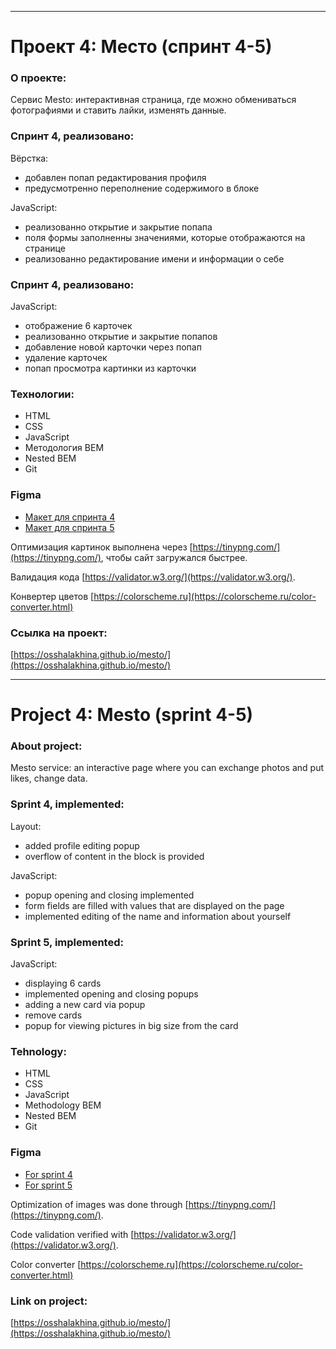 ------
# Проект 4: Место (спринт 4-5)

### О проекте:

Сервис Mesto: интерактивная страница, где можно обмениваться фотографиями и ставить лайки, изменять данные.

### Спринт 4, реализовано:

Вёрстка:
* добавлен попап редактирования профиля
* предусмотренно переполнение содержимого в блоке

JavaScript:
* реализованно открытие и закрытие попапа
* поля формы заполненны значениями, которые отображаются на странице
* реализованно редактирование имени и информации о себе

### Спринт 4, реализовано:

JavaScript:
* отображение 6 карточек
* реализованно открытие и закрытие попапов
* добавление новой карточки через попап
* удаление карточек
* попап просмотра картинки из карточки

### Технологии: 

* HTML
* CSS
* JavaScript
* Методология BEM
* Nested BEM
* Git

### Figma

* [Макет для спринта 4](https://www.figma.com/file/2cn9N9jSkmxD84oJik7xL7/JavaScript.-Sprint-4?node-id=0%3A1)
* [Макет для спринта 5](https://www.figma.com/file/bjyvbKKJN2naO0ucURl2Z0/JavaScript.-Sprint-5?node-id=0%3A1)

Оптимизация картинок выполнена через [https://tinypng.com/](https://tinypng.com/), чтобы сайт загружался быстрее.

Валидация кода [https://validator.w3.org/](https://validator.w3.org/).

Конвертер цветов [https://colorscheme.ru](https://colorscheme.ru/color-converter.html)

### Ссылка на проект: 

[https://osshalakhina.github.io/mesto/](https://osshalakhina.github.io/mesto/)

------
# Project 4: Mesto (sprint 4-5)

### About project:

Mesto service: an interactive page where you can exchange photos and put likes, change data.

### Sprint 4, implemented:

Layout:
* added profile editing popup
* overflow of content in the block is provided

JavaScript:
* popup opening and closing implemented
* form fields are filled with values that are displayed on the page
* implemented editing of the name and information about yourself

### Sprint 5, implemented:

JavaScript:
* displaying 6 cards
* implemented opening and closing popups
* adding a new card via popup
* remove cards
* popup for viewing pictures in big size from the card

### Tehnology: 

* HTML
* CSS
* JavaScript
* Methodology BEM
* Nested BEM
* Git

### Figma

* [For sprint 4](https://www.figma.com/file/2cn9N9jSkmxD84oJik7xL7/JavaScript.-Sprint-4?node-id=0%3A1)
* [For sprint 5](https://www.figma.com/file/bjyvbKKJN2naO0ucURl2Z0/JavaScript.-Sprint-5?node-id=0%3A1)

Optimization of images was done through [https://tinypng.com/](https://tinypng.com/).

Code validation verified with [https://validator.w3.org/](https://validator.w3.org/).

Color converter [https://colorscheme.ru](https://colorscheme.ru/color-converter.html)

### Link on project: 

[https://osshalakhina.github.io/mesto/](https://osshalakhina.github.io/mesto/)




